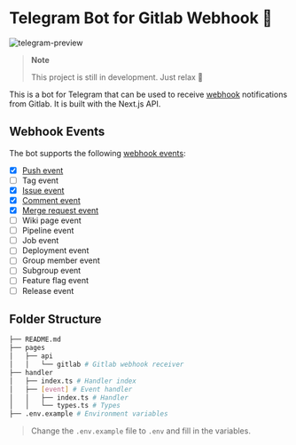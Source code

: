 # Telegram Bot for Gitlab Webhook 🦉

![telegram-preview](https://user-images.githubusercontent.com/78015359/195029039-db35bf7f-df6d-4006-b619-386c419a90ff.png)

> **Note**
>
> This project is still in development. Just relax 🙂

This is a bot for Telegram that can be used to receive [webhook](https://docs.gitlab.com/ee/user/project/integrations/webhook_events.html#push-events) notifications from Gitlab. It is built with the Next.js API.

## Webhook Events

The bot supports the following [webhook events](https://docs.gitlab.com/ee/user/project/integrations/webhook_events.html):

- [x] [Push event](/handler/push/)
- [ ] Tag event
- [x] [Issue event](/handler/issue/)
- [x] [Comment event](/handler/note/)
- [x] [Merge request event](/handler/merge-request/)
- [ ] Wiki page event
- [ ] Pipeline event
- [ ] Job event
- [ ] Deployment event
- [ ] Group member event
- [ ] Subgroup event
- [ ] Feature flag event
- [ ] Release event

## Folder Structure

```bash
├── README.md
├── pages
│   ├── api
│   │   └── gitlab # Gitlab webhook receiver
├── handler
│   ├── index.ts # Handler index
│   ├── [event] # Event handler
│   │   ├── index.ts # Handler
│   │   └── types.ts # Types
├── .env.example # Environment variables
```

> Change the `.env.example` file to `.env` and fill in the variables.
